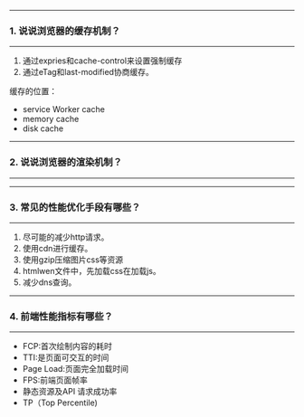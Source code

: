 
----
### 1. 说说浏览器的缓存机制？
----

1. 通过expries和cache-control来设置强制缓存
2. 通过eTag和last-modified协商缓存。

缓存的位置：
* service Worker cache
* memory cache
* disk cache


----
### 2. 说说浏览器的渲染机制？
----




----
### 3. 常见的性能优化手段有哪些？
----
1. 尽可能的减少http请求。
2. 使用cdn进行缓存。
3. 使用gzip压缩图片css等资源
4. htmlwen文件中，先加载css在加载js。
5. 减少dns查询。

----
### 4. 前端性能指标有哪些？
----

* FCP:首次绘制内容的耗时
* TTI:是页面可交互的时间
* Page Load:页面完全加载时间
* FPS:前端页面帧率
* 静态资源及API 请求成功率
* TP（Top Percentile)

